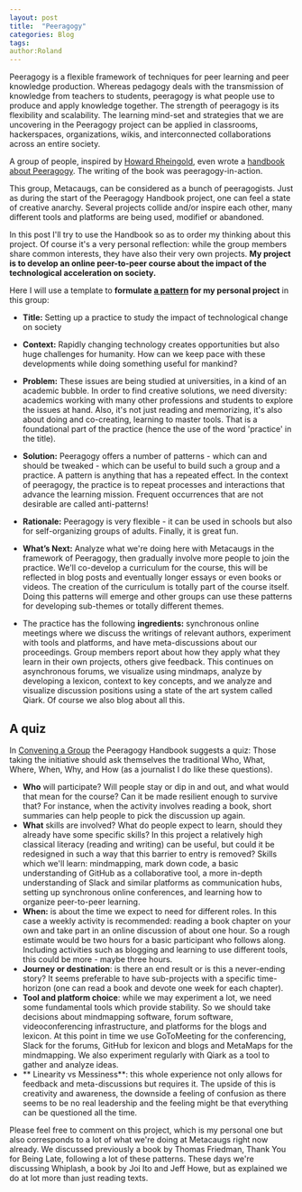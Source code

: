 ```yaml
---
layout: post
title:  "Peeragogy"
categories: Blog
tags:
author:Roland
---
```


Peeragogy is a flexible framework of techniques for peer learning and peer knowledge production. 
Whereas pedagogy deals with the transmission of knowledge from teachers to students, peeragogy is what people use 
to produce and apply knowledge together. The strength of peeragogy is its flexibility and scalability. 
The learning mind-set and strategies that we are uncovering in the Peeragogy project can be applied in classrooms, 
hackerspaces, organizations, wikis, and interconnected collaborations across an entire society.

A group of people, inspired by [Howard Rheingold](https://en.wikipedia.org/wiki/Howard_Rheingold), even wrote 
a [handbook about Peeragogy](http://peeragogy.github.io/introduction.html). The writing of the book was peeragogy-in-action.

This group, Metacaugs, can be considered as a bunch of peeragogists. Just as during the start of the Peeragogy Handbook project, 
one can feel a state of creative anarchy. Several projects collide and/or inspire each other, many different tools and
platforms are being used, modifief or abandoned. 

In this post I'll try to use the Handbook so as to order my thinking about this project. Of course it's a very personal reflection:
while the group members share common interests, they have also their very own projects. **My project is to develop an online
peer-to-peer course about the impact of the technological acceleration on society.**

Here I will use a template to **formulate [a pattern](http://peeragogy.github.io/patterns.html) for my personal project** in this group:

- **Title:** Setting up a practice to study the impact of technological change on society

- **Context:** Rapidly changing technology creates opportunities but also huge challenges for humanity. How can we
keep pace with these developments while doing something useful for mankind? 

- **Problem:** These issues are being studied at universities, in a kind of an academic bubble. In order to find creative
solutions, we need diversity: academics working with many other professions and students to explore the issues at hand.
Also, it's not just reading and memorizing, it's also about doing and co-creating, learning to master tools. That is 
a foundational part of the practice (hence the use of the word 'practice' in the title). 

- **Solution:** Peeragogy offers a number of patterns - which can and should be tweaked - which can be useful to build such
a group and a practice. A pattern is anything that has a repeated effect. In the context of peeragogy, 
the practice is to repeat processes and interactions that advance the learning mission. 
Frequent occurrences that are not desirable are called anti-patterns!

- **Rationale:** Peeragogy is very flexible - it can be used in schools but also for self-organizing groups of adults. 
Finally, it is great fun. 

- **What’s Next:** Analyze what we're doing here with Metacaugs in the framework of Peeragogy, then gradually involve more people 
to join the practice. We'll co-develop a curriculum for the course, this will be reflected in blog posts and eventually 
longer essays or even books or videos. The creation of the curriculum is totally part of the course itself. Doing this 
patterns will emerge and other groups can use these patterns for developing sub-themes or totally different themes.

- The practice has the following **ingredients:** synchronous online meetings where we discuss the writings of relevant authors,
experiment with tools and platforms, and have meta-discussions about our proceedings. Group members report about how they
apply what they learn in their own projects, others give feedback. This continues on asynchronous forums, we visualize using
mindmaps, analyze by developing a lexicon, context to key concepts, and we analyze and visualize discussion positions using
a state of the art system called Qiark. Of course we also blog about all this. 

## A quiz
In [Convening a Group](http://peeragogy.github.io/convening.html) the Peeragogy Handbook suggests a quiz: Those taking the initiative should ask themselves the traditional 
Who, What, Where, When, Why, and How (as a journalist I do like these questions). 

- **Who** will participate? Will people stay or dip in and out, and what would that mean for the course? Can it be made 
resilient enough to survive that? For instance, when the activity involves reading a book, short summaries can help
people to pick the discussion up again. 
- **What** skills are involved? What do people expect to learn, should they already have some specific skills?
In this project a relatively high classical literacy (reading and writing) can be useful, but could it be redesigned
in such a way that this barrier to entry is removed? Skills which we'll learn: mindmapping, mark down code, a basic 
understanding of GitHub as a collaborative tool, a more in-depth understanding of Slack and similar platforms as 
communication hubs, setting up synchronous online conferences, and learning how to organize peer-to-peer learning. 
- **When:** is about the time we expect to need for different roles. In this case a weekly activity is recommended: reading 
a book chapter on your own and take part in an online discussion of about one hour. So a rough estimate would be
two hours for a basic participant who follows along. Including activities such as blogging and learning to use 
different tools, this could be more - maybe three hours. 
- **Journey or destination**: is there an end result or is this a never-ending story? It seems preferable to have
sub-projects with a specific time-horizon (one can read a book and devote one week for each chapter). 
- **Tool and platform choice**: while we may experiment a lot, we need some fundamental tools which provide stability. 
So we should take decisions about mindmapping software, forum software, videoconferencing infrastructure, and platforms 
for the blogs and lexicon. At this point in time we use GoToMeeting for the conferencing, Slack for the forums, 
GitHub for lexicon and blogs and MetaMaps for the mindmapping. We also experiment regularly with Qiark as a tool to gather
and analyze ideas. 
- ** Linearity vs Messiness**: this whole experience not only allows for feedback and meta-discussions but requires it.
The upside of this is creativity and awareness, the downside a feeling of confusion as there seems to be no real
leadership and the feeling might be that everything can be questioned all the time. 

Please feel free to comment on this project, which is my personal one but also corresponds to a lot of what we're doing 
at Metacaugs right now already. We discussed previously a book by Thomas Friedman, Thank You for Being Late, following a lot
of these patterns. These days we're discussing Whiplash, a book by Joi Ito and Jeff Howe, but as explained we do at 
lot more than just reading texts. 




